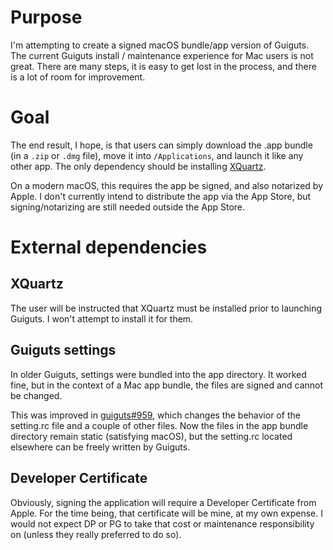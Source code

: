 # Purpose

I'm attempting to create a signed macOS bundle/app version of Guiguts. The
current Guiguts install / maintenance experience for Mac users is not great.
There are many steps, it is easy to get lost in the process, and there is a lot
of room for improvement.

# Goal

The end result, I hope, is that users can simply download the .app bundle (in a
`.zip` or `.dmg` file), move it into `/Applications`, and launch it like any
other app. The only dependency should be installing [XQuartz][].

On a modern macOS, this requires the app be signed, and also notarized by
Apple. I don't currently intend to distribute the app via the App Store, but
signing/notarizing are still needed outside the App Store.

[xquartz]: https://www.xquartz.org

# External dependencies

## XQuartz

The user will be instructed that XQuartz must be installed prior to launching
Guiguts. I won't attempt to install it for them.

## Guiguts settings

In older Guiguts, settings were bundled into the app directory. It worked fine,
but in the context of a Mac app bundle, the files are signed and cannot be
changed.

This was improved in [guiguts#959][pr959], which changes the behavior of the
setting.rc file and a couple of other files. Now the files in the app bundle
directory remain static (satisfying macOS), but the setting.rc located
elsewhere can be freely written by Guiguts.

[pr959]: https://github.com/DistributedProofreaders/guiguts/pull/959

## Developer Certificate

Obviously, signing the application will require a Developer Certificate from
Apple. For the time being, that certificate will be mine, at my own expense. I
would not expect DP or PG to take that cost or maintenance responsibility on
(unless they really preferred to do so).
